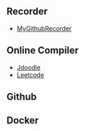 
## Recorder

* [MyGithubRecorder]

## Online Compiler

* [Jdoodle]
* [Leetcode]

## Github

## Docker

[Jdoodle]: https://www.jdoodle.com/        "Jdoodle"
[Leetcode]: https://leetcode.com/problemset/all/ "Leetcode"
[MyGithubRecorder]: https://github.com/toydogcat/leetcodeRecorder "MyGithub"
